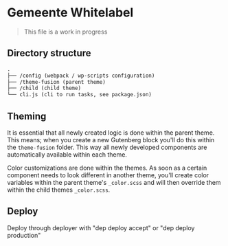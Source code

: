 # Gemeente Whitelabel

> This file is a work in progress

## Directory structure

```md
.
├── /config (webpack / wp-scripts configuration)
├── /theme-fusion (parent theme)
├── /child (child theme)
└── cli.js (cli to run tasks, see package.json)
```

## Theming

It is essential that all newly created logic is done within the parent theme. This means; when you create a new Gutenberg block you'll do this within the `theme-fusion` folder. This way all newly developed components are automatically available within each theme.

Color customizations are done within the themes. As soon as a certain component needs to look different in another theme, you'll create color variables within the parent theme's `_color.scss` and will then override them within the child themes `_color.scss`.

## Deploy

Deploy through deployer with "dep deploy accept" or "dep deploy production"

